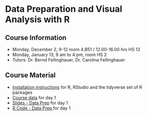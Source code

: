 # Data Preparation and Visual Analysis with R

## Course Information
* Monday, December 2, 9-12 room 4.B51 / 12.00-16.00 hrs HS 13
* Monday, January 13, 9 am to 4 pm, room HS 2
* Tutors: Dr. Bernd Fellinghauer, Dr. Carolina Fellinghauer


## Course Material
* [Installation instructions](https://github.com/febernd/2019_UniLu_R/blob/master/R_Installation.pdf) for R, RStudio and the tidyverse set of R packages 
* [Course data](https://github.com/febernd/2019_UniLu_R/blob/master/course_data_day1.zip) for day 1
* [Slides - Data Prep](https://github.com/febernd/2019_UniLu_R/blob/master/slides_day1.pdf) for day 1
* [R Code - Data Prep ](https://github.com/febernd/2019_UniLu_R/blob/master/R_code_day1.R) for day 1
